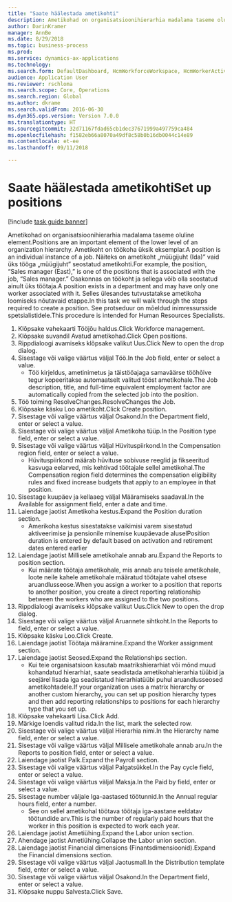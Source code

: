 ```yaml
--- 
title: "Saate häälestada ametikohti"
description: Ametikohad on organisatsioonihierarhia madalama taseme oluline element.
author: DarinKramer
manager: AnnBe
ms.date: 8/29/2018
ms.topic: business-process
ms.prod: 
ms.service: dynamics-ax-applications
ms.technology: 
ms.search.form: DefaultDashboard, HcmWorkforceWorkspace, HcmWorkerActivityChart, HcmAllWorkersListPart, HcmPosition, HcmPositionNewPosition, HcmJobLookup, HcmPositionReportsToDialog, HcmPositionLookup, FinancialDimensionDefaultTemplatesLookup, DimensionLookup
audience: Application User
ms.reviewer: rschloma
ms.search.scope: Core, Operations
ms.search.region: Global
ms.author: dkrame
ms.search.validFrom: 2016-06-30
ms.dyn365.ops.version: Version 7.0.0
ms.translationtype: HT
ms.sourcegitcommit: 32d71167fdad65cb1dec37671999a497759ca484
ms.openlocfilehash: f1582eb66a8070a49df8c58b0b16db0044c14e89
ms.contentlocale: et-ee
ms.lasthandoff: 09/11/2018

---
```

# <a name="set-up-positions"></a><span data-ttu-id="56f81-103">Saate häälestada ametikohti</span><span class="sxs-lookup"><span data-stu-id="56f81-103">Set up positions</span></span>

[!include [task guide banner](../../includes/task-guide-banner.md)]

<span data-ttu-id="56f81-104">Ametikohad on organisatsioonihierarhia madalama taseme oluline element.</span><span class="sxs-lookup"><span data-stu-id="56f81-104">Positions are an important element of the lower level of an organization hierarchy.</span></span> <span data-ttu-id="56f81-105">Ametikoht on töökoha üksik eksemplar.</span><span class="sxs-lookup"><span data-stu-id="56f81-105">A position is an individual instance of a job.</span></span> <span data-ttu-id="56f81-106">Näiteks on ametikoht „müügijuht (Ida)” vaid üks tööga „müügijuht” seostatud ametikohti.</span><span class="sxs-lookup"><span data-stu-id="56f81-106">For example, the position, “Sales manager (East),” is one of the positions that is associated with the job, “Sales manager.”</span></span> <span data-ttu-id="56f81-107">Osakonnas on töökoht ja sellega võib olla seostatud ainult üks töötaja.</span><span class="sxs-lookup"><span data-stu-id="56f81-107">A position exists in a department and may have only one worker associated with it.</span></span> <span data-ttu-id="56f81-108">Selles ülesandes tutvustatakse ametikoha loomiseks nõutavaid etappe.</span><span class="sxs-lookup"><span data-stu-id="56f81-108">In this task we will walk through the steps required to create a position.</span></span> <span data-ttu-id="56f81-109">See protseduur on mõeldud inimressursside spetsialistidele.</span><span class="sxs-lookup"><span data-stu-id="56f81-109">This procedure is intended for Human Resources Specialists.</span></span>

1. <span data-ttu-id="56f81-110">Klõpsake vahekaarti Tööjõu haldus.</span><span class="sxs-lookup"><span data-stu-id="56f81-110">Click Workforce management.</span></span>
2. <span data-ttu-id="56f81-111">Klõpsake suvandil Avatud ametikohad.</span><span class="sxs-lookup"><span data-stu-id="56f81-111">Click Open positions.</span></span>
3. <span data-ttu-id="56f81-112">Rippdialoogi avamiseks klõpsake valikut Uus.</span><span class="sxs-lookup"><span data-stu-id="56f81-112">Click New to open the drop dialog.</span></span>
4. <span data-ttu-id="56f81-113">Sisestage või valige väärtus väljal Töö.</span><span class="sxs-lookup"><span data-stu-id="56f81-113">In the Job field, enter or select a value.</span></span>
    * <span data-ttu-id="56f81-114">Töö kirjeldus, ametinimetus ja täistööajaga samaväärse tööhõive tegur kopeeritakse automaatselt valitud tööst ametikohale.</span><span class="sxs-lookup"><span data-stu-id="56f81-114">The Job description, title, and full-time equivalent employment factor are automatically copied from the selected job into the position.</span></span>  
5. <span data-ttu-id="56f81-115">Töö toiming ResolveChanges.</span><span class="sxs-lookup"><span data-stu-id="56f81-115">ResolveChanges the Job.</span></span>
6. <span data-ttu-id="56f81-116">Klõpsake käsku Loo ametikoht.</span><span class="sxs-lookup"><span data-stu-id="56f81-116">Click Create position.</span></span>
7. <span data-ttu-id="56f81-117">Sisestage või valige väärtus väljal Osakond.</span><span class="sxs-lookup"><span data-stu-id="56f81-117">In the Department field, enter or select a value.</span></span>
8. <span data-ttu-id="56f81-118">Sisestage või valige väärtus väljal Ametikoha tüüp.</span><span class="sxs-lookup"><span data-stu-id="56f81-118">In the Position type field, enter or select a value.</span></span>
9. <span data-ttu-id="56f81-119">Sisestage või valige väärtus väljal Hüvituspiirkond.</span><span class="sxs-lookup"><span data-stu-id="56f81-119">In the Compensation region field, enter or select a value.</span></span>
    * <span data-ttu-id="56f81-120">Hüvituspiirkond määrab hüvituse sobivuse reeglid ja fikseeritud kasvuga eelarved, mis kehtivad töötajale sellel ametikohal.</span><span class="sxs-lookup"><span data-stu-id="56f81-120">The Compensation region field determines the compensation eligibility rules and fixed increase budgets that apply to an employee in that position.</span></span>  
10. <span data-ttu-id="56f81-121">Sisestage kuupäev ja kellaaeg väljal Määramiseks saadaval.</span><span class="sxs-lookup"><span data-stu-id="56f81-121">In the Available for assignment field, enter a date and time.</span></span>
11. <span data-ttu-id="56f81-122">Laiendage jaotist Ametikoha kestus.</span><span class="sxs-lookup"><span data-stu-id="56f81-122">Expand the Position duration section.</span></span>
    * <span data-ttu-id="56f81-123">Amerikoha kestus sisestatakse vaikimisi varem sisestatud aktiveerimise ja pensionile minemise kuupäevade alusel</span><span class="sxs-lookup"><span data-stu-id="56f81-123">Position duration is entered by default based on activation and retirement dates entered earlier</span></span>  
12. <span data-ttu-id="56f81-124">Laiendage jaotist Millisele ametikohale annab aru.</span><span class="sxs-lookup"><span data-stu-id="56f81-124">Expand the Reports to position section.</span></span>
    * <span data-ttu-id="56f81-125">Kui määrate töötaja ametikohale, mis annab aru teisele ametikohale, loote neile kahele ametikohale määratud töötajate vahel otsese aruandlusseose.</span><span class="sxs-lookup"><span data-stu-id="56f81-125">When you assign a worker to a position that reports to another position, you create a direct reporting relationship between the workers who are assigned to the two positions.</span></span>  
13. <span data-ttu-id="56f81-126">Rippdialoogi avamiseks klõpsake valikut Uus.</span><span class="sxs-lookup"><span data-stu-id="56f81-126">Click New to open the drop dialog.</span></span>
14. <span data-ttu-id="56f81-127">Sisestage või valige väärtus väljal Aruannete sihtkoht.</span><span class="sxs-lookup"><span data-stu-id="56f81-127">In the Reports to field, enter or select a value.</span></span>
15. <span data-ttu-id="56f81-128">Klõpsake käsku Loo.</span><span class="sxs-lookup"><span data-stu-id="56f81-128">Click Create.</span></span>
16. <span data-ttu-id="56f81-129">Laiendage jaotist Töötaja määramine.</span><span class="sxs-lookup"><span data-stu-id="56f81-129">Expand the Worker assignment section.</span></span>
17. <span data-ttu-id="56f81-130">Laiendage jaotist Seosed.</span><span class="sxs-lookup"><span data-stu-id="56f81-130">Expand the Relationships section.</span></span>
    * <span data-ttu-id="56f81-131">Kui teie organisatsioon kasutab maatrikshierarhiat või mõnd muud kohandatud hierarhiat, saate seadistada ametikohahierarhia tüübid ja seejärel lisada iga seadistatud hierarhiatüübi puhul aruandlusseosed ametikohtadele.</span><span class="sxs-lookup"><span data-stu-id="56f81-131">If your organization uses a matrix hierarchy or another custom hierarchy, you can set up position hierarchy types and then add reporting relationships to positions for each hierarchy type that you set up.</span></span>  
18. <span data-ttu-id="56f81-132">Klõpsake vahekaarti Lisa.</span><span class="sxs-lookup"><span data-stu-id="56f81-132">Click Add.</span></span>
19. <span data-ttu-id="56f81-133">Märkige loendis valitud rida.</span><span class="sxs-lookup"><span data-stu-id="56f81-133">In the list, mark the selected row.</span></span>
20. <span data-ttu-id="56f81-134">Sisestage või valige väärtus väljal Hierarhia nimi.</span><span class="sxs-lookup"><span data-stu-id="56f81-134">In the Hierarchy name field, enter or select a value.</span></span>
21. <span data-ttu-id="56f81-135">Sisestage või valige väärtus väljal Millisele ametikohale annab aru.</span><span class="sxs-lookup"><span data-stu-id="56f81-135">In the Reports to position field, enter or select a value.</span></span>
22. <span data-ttu-id="56f81-136">Laiendage jaotist Palk.</span><span class="sxs-lookup"><span data-stu-id="56f81-136">Expand the Payroll section.</span></span>
23. <span data-ttu-id="56f81-137">Sisestage või valige väärtus väljal Palgatsükkel.</span><span class="sxs-lookup"><span data-stu-id="56f81-137">In the Pay cycle field, enter or select a value.</span></span>
24. <span data-ttu-id="56f81-138">Sisestage või valige väärtus väljal Maksja.</span><span class="sxs-lookup"><span data-stu-id="56f81-138">In the Paid by field, enter or select a value.</span></span>
25. <span data-ttu-id="56f81-139">Sisestage number väljale Iga-aastased töötunnid.</span><span class="sxs-lookup"><span data-stu-id="56f81-139">In the Annual regular hours field, enter a number.</span></span>
    * <span data-ttu-id="56f81-140">See on sellel ametikohal töötava töötaja iga-aastane eeldatav töötundide arv.</span><span class="sxs-lookup"><span data-stu-id="56f81-140">This is the number of regularly paid hours that the worker in this position is expected to work each year.</span></span>  
26. <span data-ttu-id="56f81-141">Laiendage jaotist Ametiühing.</span><span class="sxs-lookup"><span data-stu-id="56f81-141">Expand the Labor union section.</span></span>
27. <span data-ttu-id="56f81-142">Ahendage jaotist Ametiühing.</span><span class="sxs-lookup"><span data-stu-id="56f81-142">Collapse the Labor union section.</span></span>
28. <span data-ttu-id="56f81-143">Laiendage jaotist Financial dimensions (Finantsdimensioonid).</span><span class="sxs-lookup"><span data-stu-id="56f81-143">Expand the Financial dimensions section.</span></span>
29. <span data-ttu-id="56f81-144">Sisestage või valige väärtus väljal Jaotusmall.</span><span class="sxs-lookup"><span data-stu-id="56f81-144">In the Distribution template field, enter or select a value.</span></span>
30. <span data-ttu-id="56f81-145">Sisestage või valige väärtus väljal Osakond.</span><span class="sxs-lookup"><span data-stu-id="56f81-145">In the Department field, enter or select a value.</span></span>
31. <span data-ttu-id="56f81-146">Klõpsake nuppu Salvesta.</span><span class="sxs-lookup"><span data-stu-id="56f81-146">Click Save.</span></span>


